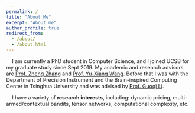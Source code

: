 ```yaml
---
permalink: /
title: "About Me"
excerpt: "About me"
author_profile: true
redirect_from: 
  - /about/
  - /about.html
---
```


&nbsp; &nbsp;  I am currently a PhD student in Computer Science, and I joined UCSB for my graduate study since Sept 2019. My academic and research advisors are [Prof. Zheng Zhang](https://www.ece.ucsb.edu/~zhengzhang/) and [Prof. Yu-Xiang Wang](https://sites.cs.ucsb.edu/~yuxiangw/). Before that I was with the Department of Precision Instrument and the Brain-inspired Computing Center in Tsinghua University and was advised by [Prof. Guoqi Li](http://faculty.dpi.tsinghua.edu.cn/liguoqi.html).<br>

&nbsp; &nbsp; I have a variety of **research interests**, including: dynamic pricing, multi-armed/contextual bandits, tensor networks, computational complexity, etc.